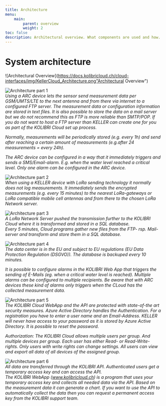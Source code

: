 ```yaml
---
title: Architecture
menu:
    main:
        parent: overview
        weight: 2
toc: false
description: Architectural overview. What components are used and how.
---
```


# System architecture
![Architectural Overview](https://docs.kolibricloud.ch/cloud-interfaces/img/KellerCloud_Architecture.png"Architectural Overview")

  
![Architecture part 1](../../img/arch2.png)  
*Using a ARC device lets the sensor send measurement data per GSM/UMTS/LTE to the next antenna and from there via internet to a configured FTP server. The measurement data or configuration information are stored in text files. It is also possible to store the data on a mail server but we do not recommend this as FTP is more reliable than SMTP/POP. If you do not want to host a FTP server than KELLER can create one for you as part of the KOLIBRI Cloud set up process.*  

*Normally, measurements will be periodically stored (e.g. every 1h) and send after reaching a certain amount of measurements (e.g.after 24 measurements = every 24h).*  

*The ARC device can be configured in a way that it immediately triggers and sends a SMS/Email-alarm. E.g. when the water level reached a critical level. Only one alarm can be configured in the ARC device.*
  
  
![Architecture part 2](../../img/arch1.png)  
*When using a KELLER device with LoRa sending technology it normally does not log measurements. It immediately sends the encrypted measurements (e.g. every 15 minutes) to the nearest LoRa-gateways or LoRa compatible mobile cell antennas and from there to the chosen LoRa Network server.*
  
  
![Architecture part 3](../../img/arch3.png)  
*A LoRa Network Server pushed the transmission further to the KOLIBRI Cloud where it is transformed and stored in a SQL database.*  
*Every 5 minutes, Cloud programs gather new files from the FTP- rsp. Mail-server and transform and store them in a SQL database.*
  
  
![Architecture part 4](../../img/arch4.png)  
*The data center is in the EU and subject to EU regulations (EU Data Protection Regulation (DSGVO)). The database is backuped every 10 minutes.*  

*It is possible to configure alarms in the KOLIBRI Web App that triggers the sending of E-Mails (eg. when a critical water level is reached). Multiple alarms can be configured to multiple recipients. Be aware that with ARC devices these kind of alarms only triggers when the CLoud has the collected measurement data.*

  
![Architecture part 5](../../img/arch6.png)  
*The KOLIBRI Cloud WebApp and the API are protected with state-of-the art security measures. Azure Active Directory handles the Authentication. For a registration you have to enter a user name and an Email-Address. KELLER will never have access to your password as it is stored by Azure Active Directory. It is possible to reset the password.*  

*Authorization: The KOLIBRI Cloud allows multiple users per group. And multiple devices per group. Each user has either Read- or Read-Write-rights. Only users with write rights can change settings. All users can view and export all data of all devices of the assigned group.*

  
![Architecture part 6](../../img/arch5.png)  
*All data are transferred through the KOLIBRI API. Authenticated users get a temporary access key and can access the API.*  
*The KOLIBRI WebApp (www.kolibricloud.ch) is a program that uses your temporary access key and collects all needed data via the API. Based on the measurement data it can generate a chart.*
*If you want to use the API to automatically collect the data then you can request a permanent access key from the KOLIBRI support team.*